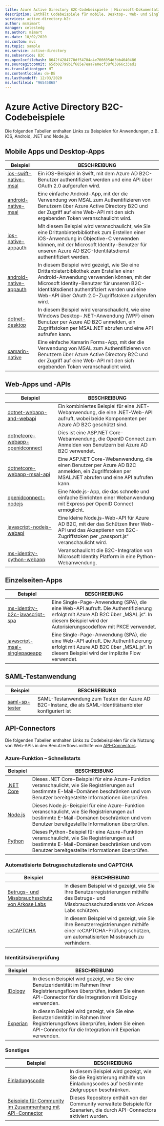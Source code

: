 ```yaml
---
title: Azure Active Directory B2C-Codebeispiele | Microsoft-Dokumentation
description: Enthält Codebeispiele für mobile, Desktop-, Web- und Single-Page-Anwendungen für Azure Active Directory B2C.
services: active-directory-b2c
author: msmimart
manager: celestedg
ms.author: mimart
ms.date: 10/02/2020
ms.custom: mvc
ms.topic: sample
ms.service: active-directory
ms.subservice: B2C
ms.openlocfilehash: 8642f4284770df54704a4e7066054d3bb4640486
ms.sourcegitcommit: 65db02799b1f685e7eaa7e0ecf38f03866c33ad1
ms.translationtype: HT
ms.contentlocale: de-DE
ms.lasthandoff: 12/03/2020
ms.locfileid: "96545868"
---
```

# <a name="azure-active-directory-b2c-code-samples"></a>Azure Active Directory B2C-Codebeispiele

Die folgenden Tabellen enthalten Links zu Beispielen für Anwendungen, z.B. iOS, Android, .NET und Node.js.

## <a name="mobile-and-desktop-apps"></a>Mobile Apps und Desktop-Apps

| Beispiel | BESCHREIBUNG |
|--------| ----------- |
| [ios-swift-native-msal](https://github.com/Azure-Samples/active-directory-b2c-ios-swift-native-msal) | Ein iOS-Beispiel in Swift, mit dem Azure AD B2C-Benutzer authentifiziert werden und eine API über OAuth 2.0 aufgerufen wird. |
| [android-native-msal](https://github.com/Azure-Samples/ms-identity-android-java#b2cmodefragment-class) | Eine einfache Android-App, mit der die Verwendung von MSAL zum Authentifizieren von Benutzern über Azure Active Directory B2C und der Zugriff auf eine Web-API mit den sich ergebenden Token veranschaulicht wird. |
| [ios-native-appauth](https://github.com/Azure-Samples/active-directory-b2c-ios-native-appauth) | Mit diesem Beispiel wird veranschaulicht, wie Sie eine Drittanbieterbibliothek zum Erstellen einer iOS-Anwendung in Objective-C verwenden können, mit der Microsoft Identity-Benutzer für unseren Azure AD B2C-Identitätsdienst authentifiziert werden. |
| [android-native-appauth](https://github.com/Azure-Samples/active-directory-b2c-android-native-appauth) | In diesem Beispiel wird gezeigt, wie Sie eine Drittanbieterbibliothek zum Erstellen einer Android-Anwendung verwenden können, mit der Microsoft Identity-Benutzer für unseren B2C-Identitätsdienst authentifiziert werden und eine Web-API über OAuth 2.0-Zugriffstoken aufgerufen wird. |
| [dotnet-desktop](https://github.com/Azure-Samples/active-directory-b2c-dotnet-desktop) | In diesem Beispiel wird veranschaulicht, wie eine Windows Desktop-.NET-Anwendung (WPF) einen Benutzer per Azure AD B2C anmelden, ein Zugriffstoken per MSAL.NET abrufen und eine API aufrufen kann. |
| [xamarin-native](https://github.com/Azure-Samples/active-directory-b2c-xamarin-native) | Eine einfache Xamarin Forms-App, mit der die Verwendung von MSAL zum Authentifizieren von Benutzern über Azure Active Directory B2C und der Zugriff auf eine Web-API mit den sich ergebenden Token veranschaulicht wird. |

## <a name="web-apps-and-apis"></a>Web-Apps und -APIs

| Beispiel | BESCHREIBUNG |
|--------| ----------- |
| [dotnet-webapp-and-webapi](https://github.com/Azure-Samples/active-directory-b2c-dotnet-webapp-and-webapi) | Ein kombiniertes Beispiel für eine .NET-Webanwendung, die eine .NET-Web-API aufruft, wobei beide Komponenten per Azure AD B2C geschützt sind. |
| [dotnetcore-webapp-openidconnect](https://github.com/Azure-Samples/active-directory-aspnetcore-webapp-openidconnect-v2/tree/master/1-WebApp-OIDC/1-5-B2C) | Dies ist eine ASP.NET Core-Webanwendung, die OpenID Connect zum Anmelden von Benutzern bei Azure AD B2C verwendet. |
| [dotnetcore-webapp-msal-api](https://github.com/Azure-Samples/active-directory-aspnetcore-webapp-openidconnect-v2/tree/master/4-WebApp-your-API/4-2-B2C) | Eine ASP.NET Core-Webanwendung, die einen Benutzer per Azure AD B2C anmelden, ein Zugriffstoken per MSAL.NET abrufen und eine API aufrufen kann. |
| [openidconnect-nodejs](https://github.com/AzureADQuickStarts/B2C-WebApp-OpenIDConnect-NodeJS) | Eine Node.js-App, die das schnelle und einfache Einrichten einer Webanwendung mit Express per OpenID Connect ermöglicht. |
| [javascript-nodejs-webapi](https://github.com/Azure-Samples/active-directory-b2c-javascript-nodejs-webapi) | Eine kleine Node.js-Web-API für Azure AD B2C, mit der das Schützen Ihrer Web-API und das Akzeptieren von B2C-Zugriffstoken per „passport.js“ veranschaulicht wird. |
| [ms-identity-python-webapp](https://github.com/Azure-Samples/ms-identity-python-webapp/blob/master/README_B2C.md) | Veranschaulicht die B2C-Integration von Microsoft Identity Platform in eine Python-Webanwendung.  |

## <a name="single-page-apps"></a>Einzelseiten-Apps

| Beispiel | BESCHREIBUNG |
|--------| ----------- |
| [ms-identity-b2c-javascript-spa](https://github.com/Azure-Samples/ms-identity-b2c-javascript-spa) | Eine Single-Page-Anwendung (SPA), die eine Web-API aufruft. Die Authentifizierung erfolgt mit Azure AD B2C über „MSAL.js“. In diesem Beispiel wird der Autorisierungscodeflow mit PKCE verwendet. |
| [javascript-msal-singlepageapp](https://github.com/Azure-Samples/active-directory-b2c-javascript-msal-singlepageapp) | Eine Single-Page-Anwendung (SPA), die eine Web-API aufruft. Die Authentifizierung erfolgt mit Azure AD B2C über „MSAL.js“. In diesem Beispiel wird der implizite Flow verwendet.|

## <a name="saml-test-application"></a>SAML-Testanwendung

| Beispiel | BESCHREIBUNG |
|--------| ----------- |
| [saml-sp-tester](https://github.com/azure-ad-b2c/saml-sp-tester/tree/master/source-code) | SAML-Testanwendung zum Testen der Azure AD B2C-Instanz, die als SAML-Identitätsanbieter konfiguriert ist |

## <a name="api-connectors"></a>API-Connectors

Die folgenden Tabellen enthalten Links zu Codebeispielen für die Nutzung von Web-APIs in den Benutzerflows mithilfe von [API-Connectors](api-connectors-overview.md).

### <a name="azure-function-quickstarts"></a>Azure-Funktion – Schnellstarts

| Beispiel                                                                                                                          | BESCHREIBUNG                                                                                                                                               |
| ------------------------------------------------------------------------------------------------------------------------------- | --------------------------------------------------------------------------------------------------------------------------------------------------------- |
| [.NET Core](https://github.com/Azure-Samples/active-directory-dotnet-external-identities-api-connector-azure-function-validate) | Dieses .NET Core-Beispiel für eine Azure-Funktion veranschaulicht, wie Sie Registrierungen auf bestimmte E-Mail-Domänen beschränken und vom Benutzer bereitgestellte Informationen überprüfen. |
| [Node.js](https://github.com/Azure-Samples/active-directory-nodejs-external-identities-api-connector-azure-function-validate)   | Dieses Node.js-Beispiel für eine Azure-Funktion veranschaulicht, wie Sie Registrierungen auf bestimmte E-Mail-Domänen beschränken und vom Benutzer bereitgestellte Informationen überprüfen.  |
| [Python](https://github.com/Azure-Samples/active-directory-python-external-identities-api-connector-azure-function-validate)    | Dieses Python-Beispiel für eine Azure-Funktion veranschaulicht, wie Sie Registrierungen auf bestimmte E-Mail-Domänen beschränken und vom Benutzer bereitgestellte Informationen überprüfen.    |


### <a name="automated-fraud-protection-services--captcha"></a>Automatisierte Betrugsschutzdienste und CAPTCHA
| Beispiel                                                                                                            | BESCHREIBUNG                                                                                                                          |
| ----------------------------------------------------------------------------------------------------------------- | ------------------------------------------------------------------------------------------------------------------------------------ |
| [Betrugs- und Missbrauchsschutz von Arkose Labs](https://github.com/Azure-Samples/active-directory-b2c-node-sign-up-user-flow-arkose) | In diesem Beispiel wird gezeigt, wie Sie Ihre Benutzerregistrierungen mithilfe des Betrugs- und Missbrauchsschutzdiensts von Arkose Labs schützen. |
| [reCAPTCHA](https://github.com/Azure-Samples/active-directory-b2c-node-sign-up-user-flow-captcha) | In diesem Beispiel wird gezeigt, wie Sie Ihre Benutzerregistrierungen mithilfe einer reCAPTCHA-Prüfung schützen, um automatisierten Missbrauch zu verhindern. |


### <a name="identity-verification"></a>Identitätsüberprüfung

| Beispiel                                                                                                            | BESCHREIBUNG                                                                                                                          |
| ----------------------------------------------------------------------------------------------------------------- | ------------------------------------------------------------------------------------------------------------------------------------ |
| [IDology](https://github.com/Azure-Samples/active-directory-dotnet-external-identities-idology-identity-verification) | In diesem Beispiel wird gezeigt, wie Sie eine Benutzeridentität im Rahmen Ihrer Registrierungsflows überprüfen, indem Sie einen API-Connector für die Integration mit IDology verwenden. |
| [Experian](https://github.com/Azure-Samples/active-directory-dotnet-external-identities-experian-identity-verification) | In diesem Beispiel wird gezeigt, wie Sie eine Benutzeridentität im Rahmen Ihrer Registrierungsflows überprüfen, indem Sie einen API-Connector für die Integration mit Experian verwenden. |


### <a name="other"></a>Sonstiges

| Beispiel                                                                                                            | BESCHREIBUNG                                                                                                                          |
| ----------------------------------------------------------------------------------------------------------------- | ------------------------------------------------------------------------------------------------------------------------------------ |
| [Einladungscode](https://github.com/Azure-Samples/active-directory-b2c-node-sign-up-user-flow-invitation-code) | In diesem Beispiel wird gezeigt, wie Sie die Registrierung mithilfe von Einladungscodes auf bestimmte Zielgruppen beschränken.|
| [Beispiele für Community im Zusammenhang mit API-Connector](https://github.com/azure-ad-b2c/api-connector-samples) | Dieses Repository enthält von der Community verwaltete Beispiele für Szenarien, die durch API-Connectors aktiviert wurden.|
